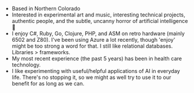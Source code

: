 - Based in Northern Colorado
- Interested in experimental art and music, interesting technical projects, authentic people, and the subtle, uncanny horror of artificial intelligence 🤖
- I enjoy C#, Ruby, Go, Clojure, PHP, and ASM on retro hardware (mainly 6502 and Z80). I've been using Azure a lot recently, though 'enjoy' might be too strong a word for that. I still like relational databases. Libraries > frameworks.
- My most recent experience (the past 5 years) has been in health care technology.
- I like experimenting with useful/helpful applications of AI in everyday life. There's no stopping it, so we might as well try to use it to our benefit for as long as we can.

<!---
- 💞️ I’m looking to collaborate on ...
- 📫 How to reach me ...
--->

<!---
jerhow/jerhow is a ✨ special ✨ repository because its `README.md` (this file) appears on your GitHub profile.
You can click the Preview link to take a look at your changes.
--->
